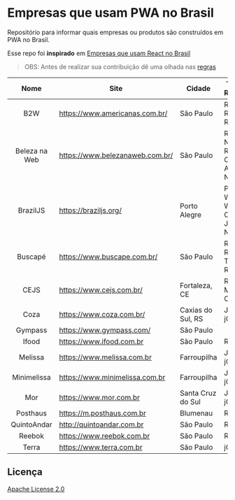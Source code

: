 # Empresas que usam PWA no Brasil
Repositório para informar quais empresas ou produtos são construídos em PWA no Brasil.

Esse repo foi **inspirado** em [Empresas que usam React no Brasil](https://github.com/react-brasil/empresas-que-usam-react-no-brasil)

> OBS: Antes de realizar sua contribuição dê uma olhada nas [regras](https://github.com/produtoreativo/empresas-que-usam-pwa-no-brasil/blob/master/CONTRIBUTING.md)

Nome | Site | Cidade | Tecnologias Relacionadas | Score  
:------------: | ------------- | ------------------------ | ------------ | ---------------
B2W | https://www.americanas.com.br/ | São Paulo | React, Redux, ReduxForm, Router | 0.33
Beleza na Web | https://www.belezanaweb.com.br/ | São Paulo | React, React Native, Redux, Styled Components, AngularJS, NodeJS | 1.00 
BrazilJS | https://braziljs.org/ | Porto Alegre | PHP, Wordpress, Web Components, JavaScript, Node.JS | 0.48 
Buscapé | https://www.buscape.com.br/ | São Paulo | React, Redux, Redux-Thunk, Router | 0.48 
CEJS  | https://www.cejs.com.br/ | Fortaleza, CE | React, Material-ui, CRA | 1.00
Coza  | https://www.coza.com.br/ | Caxias do Sul, RS | Javascript, jQuery | 0.74
Gympass | https://www.gympass.com/ | São Paulo | | 0.52
Ifood | https://www.ifood.com.br | São Paulo | React, Redux | 0.74  
Melissa | https://www.melissa.com.br | Farroupilha | Javascript, jQuery | 1.00  
Minimelissa | https://www.minimelissa.com.br | Farroupilha | Javascript, jQuery | 0.96  
Mor | https://www.mor.com.br | Santa Cruz do Sul | Javascript, jQuery | 1.00  
Posthaus | https://m.posthaus.com.br | Blumenau | React (SSR) | 0.74
QuintoAndar | http://quintoandar.com.br | São Paulo | React | 0.74
Reebok |  https://www.reebok.com.br | São Paulo | React, redux | 0.48
Terra | https://www.terra.com.br | São Paulo | jQuery | 0.74

## Licença

[Apache License 2.0](https://github.com/produtoreativo/empresas-que-usam-pwa-no-brasil/blob/master/LICENSE)
